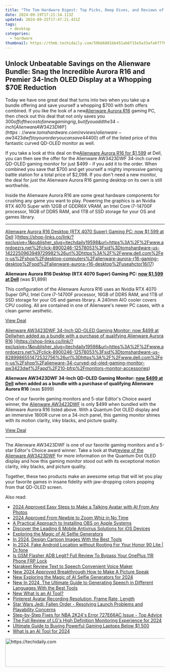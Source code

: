 ```yaml
---
title: "The Tom Hardware Digest: Top Picks, Deep Dives, and Reviews of the Latest Tech Innovations"
date: 2024-09-19T17:21:14.113Z
updated: 2024-09-25T17:47:21.431Z
tags:
  - desktop
categories:
  - hardware
thumbnail: https://thmb.techidaily.com/59bb6881bb451ab6f15e5a33afa6f776cb1ec0282754802f441bb66f0c3a3719.jpg
---
```


## Unlock Unbeatable Savings on the Alienware Bundle: Snag the Incredible Aurora R16 and Premier 34-Inch OLED Display at a Whopping $70E Reduction

Today we have one great deal that turns into two when you take up a bundle offering and save yourself a whopping $700 with both offers combined. If you like the look of a new[Alienware Aurora R16](https://www.tomshardware.com/reviews/alienware-aurora-r16) gaming PC, then check out this deal that not only saves you $300 off of the cost of a new gaming rig, but if you add the 34-inch[Alienware AW3423DWF](https://www.tomshardware.com/reviews/alienware-aw3423dwf) to your order you can save 44% ($400) off of the listed price of this fantastic curved QD-OLED monitor as well.

 If you take a look at this deal on the[Alienware Aurora R16 for $1,599](https://shop-links.co/link/?exclusive=1&publisher_slug=itechdaily19598&url=https%3A%2F%2Fwww.anrdoezrs.net%2Fclick-8900246-12578053%3Fsid%3Dtomshardware-us-2552109866798007269%26url%3Dhttps%3A%2F%2Fwww.dell.com%2Fen-us%2Fshop%2Fdesktop-computers%2Falienware-aurora-r16-gaming-desktop%2Fspd%2Falienware-aurora-r16-desktop%2Fuseahctor16i17) at Dell, you can then see the offer for the Alienware AW3423DWF 34-inch curved QD-OLED gaming monitor for just $499 - if you add it to the order. When combined you save that $700 and get yourself a mighty impressive gaming battle station for a total price of $2,098\. If you don't need a new monitor, the deal for just the Alienware Aurora R16 gaming desktop on its own is still worthwhile.

 Inside the Alienware Aurora R16 are some great hardware components for crushing any game you want to play. Powering the graphics is an Nvidia RTX 4070 Super with 12GB of GDDR6X VRAM, an Intel Core i7-14700F processor, 16GB of DDR5 RAM, and 1TB of SSD storage for your OS and games library.

---

[Alienware Aurora R16 Desktop (RTX 4070 Super) Gaming PC: now $1,599 at Dell](https://cdn.mos.cms.futurecdn.net/j9Ar8EpieBwBskeZ5TYvBm-200-100.png "Alienware Aurora R16 Desktop (RTX 4070 Super) Gaming PC: now $1,599 at Dell") ](https://shop-links.co/link/?exclusive=1&publisher_slug=itechdaily19598&url=https%3A%2F%2Fwww.anrdoezrs.net%2Fclick-8900246-12578053%3Fsid%3Dtomshardware-us-1422250963949729982%26url%3Dhttps%3A%2F%2Fwww.dell.com%2Fen-us%2Fshop%2Fdesktop-computers%2Falienware-aurora-r16-gaming-desktop%2Fspd%2Falienware-aurora-r16-desktop%2Fuseahctor16i17)

 **Alienware Aurora R16 Desktop (RTX 4070 Super) Gaming PC:** [**now $1,599 at Dell**](https://shop-links.co/link/?exclusive=1&publisher_slug=itechdaily19598&url=https%3A%2F%2Fwww.anrdoezrs.net%2Fclick-8900246-12578053%3Fsid%3Dtomshardware-us-4105539912223162879%26url%3Dhttps%3A%2F%2Fwww.dell.com%2Fen-us%2Fshop%2Fdesktop-computers%2Falienware-aurora-r16-gaming-desktop%2Fspd%2Falienware-aurora-r16-desktop%2Fuseahctor16i17) (was $1,899)  
  
 This configuration of the Alienware Aurora R16 uses an Nvidia RTX 4070 Super GPU, Intel Core i7-14700F processor, 16GB of DDR5 RAM, and 1TB of SSD storage for your OS and games library. A 240mm AIO cooler covers CPU cooling. All are contained in one of Alienware's newer PC cases, with a clean gamer aesthetic.

[View Deal](https://shop-links.co/link/?exclusive=1&publisher_slug=itechdaily19598&url=https%3A%2F%2Fwww.anrdoezrs.net%2Fclick-8900246-12578053%3Fsid%3Dtomshardware-us-1422250963949729982%26url%3Dhttps%3A%2F%2Fwww.dell.com%2Fen-us%2Fshop%2Fdesktop-computers%2Falienware-aurora-r16-gaming-desktop%2Fspd%2Falienware-aurora-r16-desktop%2Fuseahctor16i17)

[Alienware AW3423DWF 34-Inch QD-OLED Gaming Monitor:&nbsp;now $499 at Dellwhen added as a bundle with a purchase of qualifying Alienware Aurora R16](https://cdn.mos.cms.futurecdn.net/V2XZiVjFfdYQCWbcJuwKHb-200-100.jpg "Alienware AW3423DWF 34-Inch QD-OLED Gaming Monitor:&nbsp;now $499 at Dellwhen added as a bundle with a purchase of qualifying Alienware Aurora R16") ](https://shop-links.co/link/?exclusive=1&publisher_slug=itechdaily19598&url=https%3A%2F%2Fwww.anrdoezrs.net%2Fclick-8900246-12578053%3Fsid%3Dtomshardware-us-8289986551472532756%26url%3Dhttps%3A%2F%2Fwww.dell.com%2Fen-us%2Fshop%2Falienware-34-curved-qd-oled-gaming-monitor-aw3423dwf%2Fapd%2F210-bfrp%2Fmonitors-monitor-accessories)

 **Alienware AW3423DWF 34-Inch QD-OLED Gaming Monitor:** [**now $499 at Dell**](https://shop-links.co/link/?exclusive=1&publisher_slug=itechdaily19598&url=https%3A%2F%2Fwww.anrdoezrs.net%2Fclick-8900246-12578053%3Fsid%3Dtomshardware-us-1275858206171996509%26url%3Dhttps%3A%2F%2Fwww.dell.com%2Fen-us%2Fshop%2Falienware-34-curved-qd-oled-gaming-monitor-aw3423dwf%2Fapd%2F210-bfrp%2Fmonitors-monitor-accessories)   **when added as a bundle with a purchase of qualifying Alienware Aurora R16** (was $899)  
  
 One of our favorite gaming monitors and 5-star Editor's Choice award winner, the [Alienware AW3423DWF](https://www.tomshardware.com/reviews/alienware-aw3423dwf) is only $499 when bundled with the Alienware Aurora R16 listed above. With a Quantum Dot OLED display and an immersive 1800R curve on a 34-inch panel, this gaming monitor shines with its motion clarity, inky blacks, and picture quality.

[View Deal](https://shop-links.co/link/?exclusive=1&publisher_slug=itechdaily19598&url=https%3A%2F%2Fwww.anrdoezrs.net%2Fclick-8900246-12578053%3Fsid%3Dtomshardware-us-8289986551472532756%26url%3Dhttps%3A%2F%2Fwww.dell.com%2Fen-us%2Fshop%2Falienware-34-curved-qd-oled-gaming-monitor-aw3423dwf%2Fapd%2F210-bfrp%2Fmonitors-monitor-accessories)

---

 The Alienware AW3423DWF is one of our favorite gaming monitors and a 5-star Editor's Choice award winner. Take a look at that[review of the Alienware AW3423DWF](https://www.tomshardware.com/reviews/alienware-aw3423dwf) for more information on the Quantum Dot OLED display and how this gaming monitor stood out with its exceptional motion clarity, inky blacks, and picture quality.

 Together, these two products make an awesome setup that will let you play your favorite games in insane fidelity with jaw-dropping colors popping from that QD-OLED screen.

<ins class="adsbygoogle"
     style="display:block"
     data-ad-format="autorelaxed"
     data-ad-client="ca-pub-7571918770474297"
     data-ad-slot="1223367746"></ins>

<ins class="adsbygoogle"
     style="display:block"
     data-ad-client="ca-pub-7571918770474297"
     data-ad-slot="8358498916"
     data-ad-format="auto"
     data-full-width-responsive="true"></ins>

<span class="atpl-alsoreadstyle">Also read:</span>
<div><ul>
<li><a href="https://ai-topics.techidaily.com/2024-approved-easy-steps-to-make-a-talking-avatar-with-ai-from-any-photos/"><u>2024 Approved Easy Steps to Make a Talking Avatar with AI From Any Photos</u></a></li>
<li><a href="https://some-techniques.techidaily.com/2024-approved-from-newbie-to-zoom-whiz-in-no-time/"><u>2024 Approved From Newbie to Zoom Whiz in No Time</u></a></li>
<li><a href="https://visual-screen-recording.techidaily.com/a-practical-approach-to-installing-obs-on-apple-systems/"><u>A Practical Approach to Installing OBS on Apple Systems</u></a></li>
<li><a href="https://buynow-info.techidaily.com/discover-the-leading-6-mobile-antivirus-solutions-for-ios-devices/"><u>Discover the Leading 6 Mobile Antivirus Solutions for iOS Devices</u></a></li>
<li><a href="https://ai-topics.techidaily.com/exploring-the-magic-of-ai-selfie-generators/"><u>Exploring the Magic of AI Selfie Generators</u></a></li>
<li><a href="https://ai-topics.techidaily.com/in-2024-design-cartoon-images-with-the-best-tools/"><u>In 2024, Design Cartoon Images With the Best Tools</u></a></li>
<li><a href="https://android-location.techidaily.com/in-2024-fake-android-location-without-rooting-for-your-honor-90-lite-drfone-by-drfone-virtual/"><u>In 2024, Fake Android Location without Rooting For Your Honor 90 Lite | Dr.fone</u></a></li>
<li><a href="https://android-frp.techidaily.com/is-gsm-flasher-adb-legit-full-review-to-bypass-your-oneplus-11r-phone-frp-lock-by-drfone-android/"><u>Is GSM Flasher ADB Legit? Full Review To Bypass Your OnePlus 11R Phone FRP Lock</u></a></li>
<li><a href="https://ai-topics.techidaily.com/narakeet-review-text-to-speech-convenient-voice-maker/"><u>Narakeet Review Text to Speech Convenient Voice Maker</u></a></li>
<li><a href="https://ai-topics.techidaily.com/new-2024-approved-breakthrough-how-to-make-a-picture-speak/"><u>New 2024 Approved Breakthrough How to Make A Picture Speak</u></a></li>
<li><a href="https://ai-topics.techidaily.com/new-exploring-the-magic-of-ai-selfie-generators-for-2024/"><u>New Exploring the Magic of AI Selfie Generators for 2024</u></a></li>
<li><a href="https://ai-topics.techidaily.com/new-in-2024-the-ultimate-guide-to-generating-speech-in-different-languages-with-the-best-tools/"><u>New In 2024, The Ultimate Guide to Generating Speech in Different Languages With the Best Tools</u></a></li>
<li><a href="https://ai-topics.techidaily.com/new-what-is-an-ai-tool/"><u>New What Is an AI Tool?</u></a></li>
<li><a href="https://facebook-video-content.techidaily.com/pinterest-avatar-recording-resolution-frame-rate-length/"><u>Pinterest Avatar Recording Resolution, Frame Rate, Length</u></a></li>
<li><a href="https://win-blog.techidaily.com/star-wars-jedi-fallen-order-resolving-launch-problems-and-playability-concerns/"><u>Star Wars Jedi: Fallen Order - Resolving Launch Problems and Playability Concerns</u></a></li>
<li><a href="https://win-solutions.techidaily.com/step-by-step-fixes-for-nba-2k24s-error-727e66ac-issue-top-advice/"><u>Step-by-Step Fixes for NBA 2K24's Error 727E66AC Issue - Top Advice</u></a></li>
<li><a href="https://some-approaches.techidaily.com/the-full-review-of-lgs-high-definition-monitoring-experience-for-2024/"><u>The Full Review of LG's High Definition Monitoring Experience for 2024</u></a></li>
<li><a href="https://hardware-tips.techidaily.com/ultimate-guide-to-buying-powerful-gaming-laptops-below-1500/"><u>Ultimate Guide to Buying Powerful Gaming Laptops Below $1,500</u></a></li>
<li><a href="https://ai-topics.techidaily.com/what-is-an-ai-tool-for-2024/"><u>What Is an AI Tool for 2024</u></a></li>
</ul></div>

<!-- affiliate ads begin -->
<a href="https://imp.i357552.net/c/5597632/1001453/11832" target="_top" id="1001453">
  <img src="//a.impactradius-go.com/display-ad/11832-1001453" border="0" alt="https://techidaily.com" width="728" height="90"/>
</a>
<img height="0" width="0" src="https://imp.i357552.net/i/5597632/1001453/11832" style="position:absolute;visibility:hidden;" border="0" />
<!-- affiliate ads end -->

